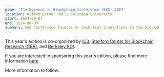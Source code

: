 ```yaml
---
name: 'The Science of Blockchain Conference (SBC) 2024'
location: Alfred Lerner Hall, Columbia University
start: 2024-08-07
end: 2024-08-09
summary: The conference focuses on technical innovations in the blockchain ecosystem, and brings together researchers and practioners working in the space. We are interested in the application of cryptography, decentralized protocols, formal  methods, and empirical analysis, to improving the security and scalability of blockchain deployments. We aim to foster collaboration among practitioners and researchers working on blockchain protocol development, cryptography, distributed systems, secure computing, crypto-economics, and economic risk analysis.
---
```



This year's edition is co-organized by <a href="https://www.initc3.org/">IC3</a>, <a href="http://cbr.stanford.edu">Stanford Center for Blockchain Research (CBR)</a>, and <a href="https://rdi.berkeley.edu/">Berkeley RDI</a>.

If you are interested in sponsoring this year's edition, please find more information <a href="https://drive.google.com/file/d/1Siqc_79Op_A_8RxEV9WZmakgV6X3WuPy/view?usp=sharing">here</a>.

More information to follow. 
